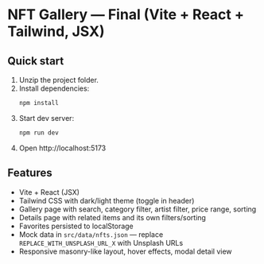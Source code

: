 # NFT Gallery — Final (Vite + React + Tailwind, JSX)

## Quick start
1. Unzip the project folder.
2. Install dependencies:
   ```bash
   npm install
   ```
3. Start dev server:
   ```bash
   npm run dev
   ```
4. Open http://localhost:5173

## Features
- Vite + React (JSX)
- Tailwind CSS with dark/light theme (toggle in header)
- Gallery page with search, category filter, artist filter, price range, sorting
- Details page with related items and its own filters/sorting
- Favorites persisted to localStorage
- Mock data in `src/data/nfts.json` — replace `REPLACE_WITH_UNSPLASH_URL_X` with Unsplash URLs
- Responsive masonry-like layout, hover effects, modal detail view

